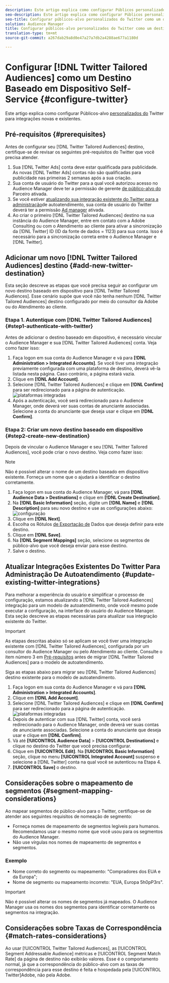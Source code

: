 ```yaml
---
description: Este artigo explica como configurar Públicos personalizados do Twitter para integrações novas e existentes.
seo-description: Este artigo explica como configurar Públicos personalizados do Twitter para integrações novas e existentes.
seo-title: Configurar públicos-alvo personalizados do Twitter como um destino baseado em dispositivo de autoatendimento
solution: Audience Manager
title: Configurar públicos-alvo personalizados do Twitter como um destino baseado em dispositivo de autoatendimento
translation-type: tm+mt
source-git-commit: a267dab29a8d0e47a27a7db2a4288ae677a1180d

---
```



# Configurar [!DNL Twitter Tailored Audiences] como um Destino Baseado em Dispositivo Self-Service {#configure-twitter}

Este artigo explica como configurar Públicos-alvo [personalizados do](https://business.twitter.com/en/targeting/tailored-audiences.html) Twitter para integrações novas e existentes.

## Pré-requisitos {#prerequisites}

Antes de configurar seu [!DNL Twitter Tailored Audiences] destino, certifique-se de revisar os seguintes pré-requisitos do Twitter que você precisa atender.

1. Sua [!DNL Twitter Ads] conta deve estar qualificada para publicidade. As novas [!DNL Twitter Ads] contas não são qualificadas para publicidade nas primeiras 2 semanas após a sua criação.
1. Sua conta de usuário do Twitter para a qual você autorizou acesso no Audience Manager deve ter a permissão de gerente [de público-alvo do](https://business.twitter.com/en/help/troubleshooting/multi-user-login-faq.html#accesslevels) Parceiro ativada.
1. Se você estiver [atualizando sua integração existente do Twitter para a administração](#update-existing-twitter-integrations)de autoatendimento, sua conta de usuário do Twitter deverá ter a permissão [Ad manager](https://business.twitter.com/en/help/troubleshooting/multi-user-login-faq.html#accesslevels) ativada.
1. Ao criar o primeiro [!DNL Twitter Tailored Audiences] destino na sua instância do Audience Manager, entre em contato com a Adobe Consulting ou com o Atendimento ao cliente para ativar a sincronização da [!DNL Twitter] ID (ID da fonte de dados = 1123) para sua conta. Isso é necessário para a sincronização correta entre o Audience Manager e [!DNL Twitter].

## Adicionar um novo [!DNL Twitter Tailored Audiences] destino {#add-new-twitter-destination}

Esta seção descreve as etapas que você precisa seguir ao configurar um novo destino baseado em dispositivo para [!DNL Twitter Tailored Audiences]. Esse cenário supõe que você não tenha nenhum [!DNL Twitter Tailored Audiences] destino configurado por meio do consultor da Adobe ou do Atendimento ao cliente.

### Etapa 1. Autentique com [!DNL Twitter Tailored Audiences]{#step1-authenticate-with-twitter}

Antes de adicionar o destino baseado em dispositivo, é necessário vincular o Audience Manager e sua [!DNL Twitter Tailored Audiences] conta. Veja como fazer isso:

1. Faça logon em sua conta do Audience Manager e vá para **[!DNL Administration > Integrated Accounts]**. Se você tiver uma integração previamente configurada com uma plataforma de destino, deverá vê-la listada nesta página. Caso contrário, a página estará vazia.
2. Clique em **[!DNL Add Account]**.
3. Selecione [!DNL Twitter Tailored Audiences] e clique em **[!DNL Confirm]** para ser redirecionado para a página de autenticação.                     ![plataformas integradas](assets/dbd-integrated-platforms.png)
4. Após a autenticação, você será redirecionado para o Audience Manager, onde deverá ver suas contas de anunciante associadas. Selecione a conta do anunciante que deseja usar e clique em **[!DNL Confirm]**.

### Etapa 2: Criar um novo destino baseado em dispositivo {#step2-create-new-destination}

Depois de vincular o Audience Manager e seu [!DNL Twitter Tailored Audiences], você pode criar o novo destino. Veja como fazer isso:

>[!NOTE]
>
>Não é possível alterar o nome de um destino baseado em dispositivo existente. Forneça um nome que o ajudará a identificar o destino corretamente.

1. Faça logon em sua conta do Audience Manager, vá para **[!DNL Audience Data > Destinations]** e clique em **[!DNL Create Destination]**.
2. Na **[!DNL Basic Information]** seção, digite um **[!DNL Name]** e **[!DNL Description]** para seu novo destino e use as configurações abaixo: ![configuração](assets/dbd-new-basic.png)
3. Clique em **[!DNL Next]**.
4. Escolha os Rótulos [de Exportação de](/help/using/features/data-export-controls.md#controls-labels) Dados que deseja definir para este destino.
5. Clique em **[!DNL Save]**.
6. Na **[!DNL Segment Mappings]** seção, selecione os segmentos de público-alvo que você deseja enviar para esse destino.
7. Salve o destino.

## Atualizar Integrações Existentes Do Twitter Para Administração De Autoatendimento {#update-existing-twitter-integrations}

Para melhorar a experiência do usuário e simplificar o processo de configuração, estamos atualizando a [!DNL Twitter Tailored Audiences] integração para um modelo de autoatendimento, onde você mesmo pode executar a configuração, na interface do usuário do Audience Manager. Esta seção descreve as etapas necessárias para atualizar sua integração existente do Twitter.

>[!IMPORTANT]
>
>As etapas descritas abaixo só se aplicam se você tiver uma integração existente com [!DNL Twitter Tailored Audiences], configurada por um consultor do Audience Manager ou pelo Atendimento ao cliente.
> Consulte o item número 3 em [Pré-requisitos](#prerequisites) antes de migrar [!DNL Twitter Tailored Audiences] para o modelo de autoatendimento.

Siga as etapas abaixo para migrar seu [!DNL Twitter Tailored Audiences] destino existente para o modelo de autoatendimento.

1. Faça logon em sua conta do Audience Manager e vá para **[!DNL Administration > Integrated Accounts]**.
2. Clique em **[!DNL Add Account]**.
3. Selecione [!DNL Twitter Tailored Audiences] e clique em **[!DNL Confirm]** para ser redirecionado para a página de autenticação. ![plataformas integradas](assets/dbd-integrated-platforms.png)
4. Depois de autenticar com sua [!DNL Twitter] conta, você será redirecionado para o Audience Manager, onde deverá ver suas contas de anunciante associadas. Selecione a conta do anunciante que deseja usar e clique em **[!DNL Confirm]**.
5. Vá até **[!UICONTROL Audience Data]** &gt; **[!UICONTROL Destinations]** e clique no destino do Twitter que você precisa configurar.
6. Clique em **[!UICONTROL Edit]**. Na **[!UICONTROL Basic Information]** seção, clique no menu **[!UICONTROL Integrated Account]** suspenso e selecione a [!DNL Twitter] conta na qual você se autenticou na Etapa 4.
7. **[!UICONTROL Save]** o destino.

<!-- ## Validating the Migration to Self-Service Administration {#migration-validation}

The complete migration of existing [!DNL Twitter] integrations to self-service administration can take up to 7 days. Once the migration is complete, Audience Manager shows you a notification in the UI.

You will also see a new set of audiences in your [!DNL Twitter] account, with their names prefixed by [[!DNL Adobe DMP Audience]]. Please allow up to 7 days for the audience population to be completely backfilled. Once the migration is complete, you should use these new audiences instead of the old ones. -->

## Considerações sobre o mapeamento de segmentos {#segment-mapping-considerations}

Ao mapear segmentos de público-alvo para o Twitter, certifique-se de atender aos seguintes requisitos de nomeação de segmento:

* Forneça nomes de mapeamento de segmentos legíveis para humanos. Recomendamos usar o mesmo nome que você usou para os segmentos do Audience Manager.
* Não use vírgulas nos nomes de mapeamento de segmentos e segmentos.

### Exemplo

* Nome correto do segmento ou mapeamento: "Compradores dos EUA e da Europa";
* Nome de segmento ou mapeamento incorreto: "EUA, Europa 5h0pP3rs".

>[!IMPORTANT]
>
>Não é possível alterar os nomes de segmentos já mapeados. O Audience Manager usa os nomes dos segmentos para identificar corretamente os segmentos na integração.

## Considerações sobre Taxas de Correspondência {#match-rates-considerations}

Ao usar [!UICONTROL Twitter Tailored Audiences], as [!UICONTROL Segment Addressable Audience] métricas e [!UICONTROL Segment Match Rate] da página de destino não exibirão valores. Esse é o comportamento normal, já que a correspondência do público-alvo com as taxas de correspondência para esse destino é feita e hospedada pela [!UICONTROL Twitter]Adobe, não pela Adobe.
